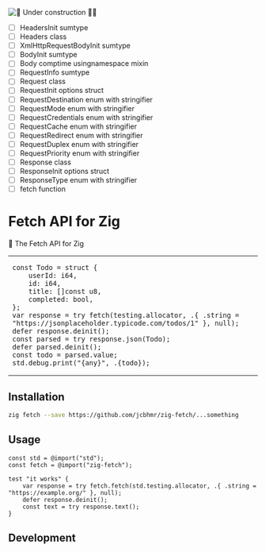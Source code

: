 ![🚧 Under construction 👷‍♂️](https://i.imgur.com/LEP2R3N.png)

- [ ] HeadersInit sumtype
- [ ] Headers class
- [ ] XmlHttpRequestBodyInit sumtype
- [ ] BodyInit sumtype
- [ ] Body comptime usingnamespace mixin
- [ ] RequestInfo sumtype
- [ ] Request class
- [ ] RequestInit options struct
- [ ] RequestDestination enum with stringifier
- [ ] RequestMode enum with stringifier
- [ ] RequestCredentials enum with stringifier
- [ ] RequestCache enum with stringifier
- [ ] RequestRedirect enum with stringifier
- [ ] RequestDuplex enum with stringifier
- [ ] RequestPriority enum with stringifier
- [ ] Response class
- [ ] ResponseInit options struct
- [ ] ResponseType enum with stringifier
- [ ] fetch function

# Fetch API for Zig

🦓 The Fetch API for Zig

<table align=center><td>

```zig
const Todo = struct {
    userId: i64,
    id: i64,
    title: []const u8,
    completed: bool,
};
var response = try fetch(testing.allocator, .{ .string = "https://jsonplaceholder.typicode.com/todos/1" }, null);
defer response.deinit();
const parsed = try response.json(Todo);
defer parsed.deinit();
const todo = parsed.value;
std.debug.print("{any}", .{todo});
```

</table>

## Installation

```sh
zig fetch --save https://github.com/jcbhmr/zig-fetch/...something
```

## Usage

```zig
const std = @import("std");
const fetch = @import("zig-fetch");

test "it works" {
    var response = try fetch.fetch(std.testing.allocator, .{ .string = "https://example.org/" }, null);
    defer response.deinit();
    const text = try response.text();
}
```

## Development
